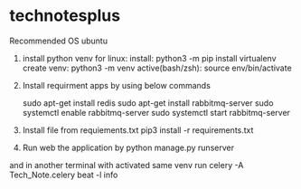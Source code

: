 # technotesplus

Recommended OS ubuntu

1. install python venv
    for linux:
    install:          python3 -m pip install virtualenv
    create venv:      python3 -m venv <any name for env>
    active(bash/zsh): source env/bin/activate

2. Install requirment apps by using below commands
    
    sudo apt-get install redis
    sudo apt-get install rabbitmq-server
    sudo systemctl enable rabbitmq-server
    sudo systemctl start rabbitmq-server

3. Install file from requiements.txt 
        pip3 install -r requirements.txt
  
4. Run web the application by 
    python manage.py runserver
 
  and 
  in another terminal with activated same venv run
    celery -A Tech_Note.celery beat -l info




















